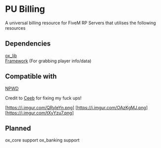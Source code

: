 # PU Billing
A universal billing resource for FiveM RP Servers that utilises the following resources

## Dependencies
[ox_lib](https://github.com/overextended/ox_lib) <br>
[Framework](https://github.com/Qbox-project/qbx_core) (For grabbing player info/data) <br>

## Compatible with
[NPWD](https://github.com/project-error/npwd)

Credit to [Ceeb](https://github.com/CeebDev) for fixing my fuck ups!

[https://i.imgur.com/QRyleYn.png]
[https://i.imgur.com/OAzKgMJ.png]
[https://i.imgur.com/tXyYzu7.png]

## Planned
ox_core support
ox_banking support
